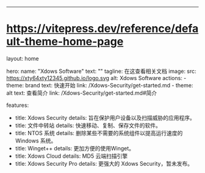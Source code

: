 ---
# https://vitepress.dev/reference/default-theme-home-page
layout: home

hero:
  name: "Xdows Software"
  text: ""
  tagline: 在这查看相关文档
  image:
    src: https://xty64xty12345.github.io/logo.svg
    alt: Xdows Software
  actions:
    - theme: brand
      text: 快速开始
      link: /Xdows-Security/get-started.md
    - theme: alt
      text: 查看简介
      link: /Xdows-Security/get-started.md#简介

features:
  - title: Xdows Security
    details: 旨在保护用户设备以及扫描威胁的应用程序。
  - title: 文件中转站
    details: 快速移动、复制、保存文件的软件。
  - title: NTOS 系统
    details: 删除某些不需要的系统组件以提高运行速度的 Windows 系统。
  - title: Winget++
    details: 更加方便的使用Winget。
  - title: Xdows Cloud
    details: MD5 云端扫描引擎
  - title: Xdows Security Pro
    details: 更强大的 Xdows Security，暂未发布。
